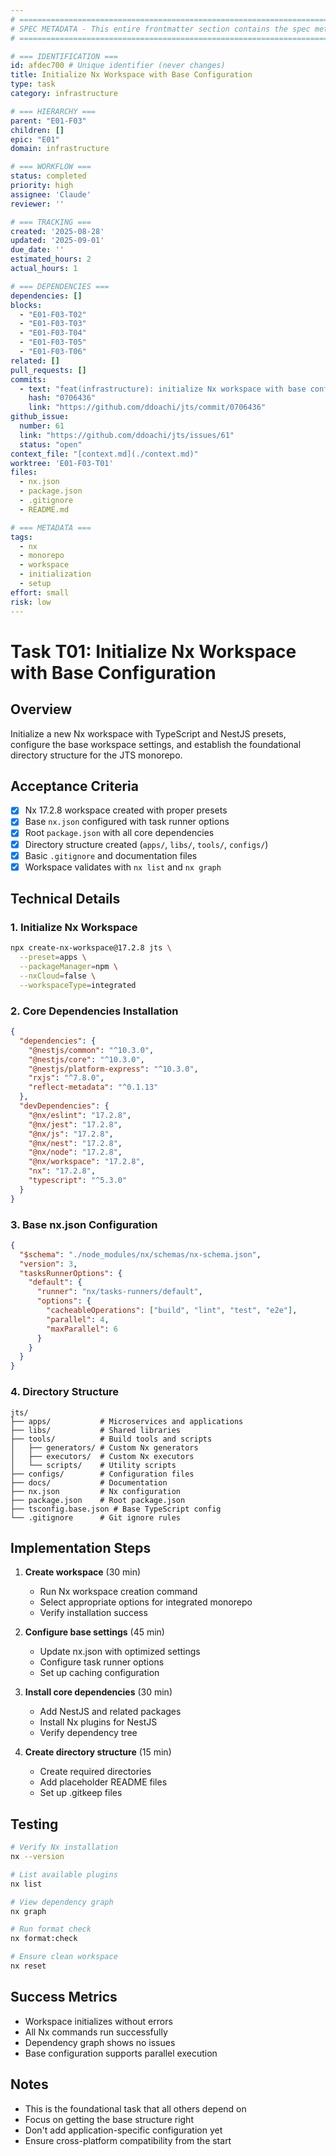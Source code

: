 ```yaml
---
# ============================================================================
# SPEC METADATA - This entire frontmatter section contains the spec metadata
# ============================================================================

# === IDENTIFICATION ===
id: afdec700 # Unique identifier (never changes)
title: Initialize Nx Workspace with Base Configuration
type: task
category: infrastructure

# === HIERARCHY ===
parent: "E01-F03"
children: []
epic: "E01"
domain: infrastructure

# === WORKFLOW ===
status: completed
priority: high
assignee: 'Claude'
reviewer: ''

# === TRACKING ===
created: '2025-08-28'
updated: '2025-09-01'
due_date: ''
estimated_hours: 2
actual_hours: 1

# === DEPENDENCIES ===
dependencies: []
blocks:
  - "E01-F03-T02"
  - "E01-F03-T03"
  - "E01-F03-T04"
  - "E01-F03-T05"
  - "E01-F03-T06"
related: []
pull_requests: []
commits: 
  - text: "feat(infrastructure): initialize Nx workspace with base configuration"
    hash: "0706436"
    link: "https://github.com/ddoachi/jts/commit/0706436"
github_issue:
  number: 61
  link: "https://github.com/ddoachi/jts/issues/61"
  status: "open"
context_file: "[context.md](./context.md)"
worktree: 'E01-F03-T01'
files:
  - nx.json
  - package.json
  - .gitignore
  - README.md

# === METADATA ===
tags:
  - nx
  - monorepo
  - workspace
  - initialization
  - setup
effort: small
risk: low
---
```


# Task T01: Initialize Nx Workspace with Base Configuration

## Overview

Initialize a new Nx workspace with TypeScript and NestJS presets, configure the base workspace settings, and establish the foundational directory structure for the JTS monorepo.

## Acceptance Criteria

- [x] Nx 17.2.8 workspace created with proper presets
- [x] Base `nx.json` configured with task runner options
- [x] Root `package.json` with all core dependencies
- [x] Directory structure created (`apps/`, `libs/`, `tools/`, `configs/`)
- [x] Basic `.gitignore` and documentation files
- [x] Workspace validates with `nx list` and `nx graph`

## Technical Details

### 1. Initialize Nx Workspace

```bash
npx create-nx-workspace@17.2.8 jts \
  --preset=apps \
  --packageManager=npm \
  --nxCloud=false \
  --workspaceType=integrated
```

### 2. Core Dependencies Installation

```json
{
  "dependencies": {
    "@nestjs/common": "^10.3.0",
    "@nestjs/core": "^10.3.0",
    "@nestjs/platform-express": "^10.3.0",
    "rxjs": "^7.8.0",
    "reflect-metadata": "^0.1.13"
  },
  "devDependencies": {
    "@nx/eslint": "17.2.8",
    "@nx/jest": "17.2.8",
    "@nx/js": "17.2.8",
    "@nx/nest": "17.2.8",
    "@nx/node": "17.2.8",
    "@nx/workspace": "17.2.8",
    "nx": "17.2.8",
    "typescript": "^5.3.0"
  }
}
```

### 3. Base nx.json Configuration

```json
{
  "$schema": "./node_modules/nx/schemas/nx-schema.json",
  "version": 3,
  "tasksRunnerOptions": {
    "default": {
      "runner": "nx/tasks-runners/default",
      "options": {
        "cacheableOperations": ["build", "lint", "test", "e2e"],
        "parallel": 4,
        "maxParallel": 6
      }
    }
  }
}
```

### 4. Directory Structure

```
jts/
├── apps/           # Microservices and applications
├── libs/           # Shared libraries
├── tools/          # Build tools and scripts
│   ├── generators/ # Custom Nx generators
│   ├── executors/  # Custom Nx executors
│   └── scripts/    # Utility scripts
├── configs/        # Configuration files
├── docs/           # Documentation
├── nx.json         # Nx configuration
├── package.json    # Root package.json
├── tsconfig.base.json # Base TypeScript config
└── .gitignore      # Git ignore rules
```

## Implementation Steps

1. **Create workspace** (30 min)
   - Run Nx workspace creation command
   - Select appropriate options for integrated monorepo
   - Verify installation success

2. **Configure base settings** (45 min)
   - Update nx.json with optimized settings
   - Configure task runner options
   - Set up caching configuration

3. **Install core dependencies** (30 min)
   - Add NestJS and related packages
   - Install Nx plugins for NestJS
   - Verify dependency tree

4. **Create directory structure** (15 min)
   - Create required directories
   - Add placeholder README files
   - Set up .gitkeep files

## Testing

```bash
# Verify Nx installation
nx --version

# List available plugins
nx list

# View dependency graph
nx graph

# Run format check
nx format:check

# Ensure clean workspace
nx reset
```

## Success Metrics

- Workspace initializes without errors
- All Nx commands run successfully
- Dependency graph shows no issues
- Base configuration supports parallel execution

## Notes

- This is the foundational task that all others depend on
- Focus on getting the base structure right
- Don't add application-specific configuration yet
- Ensure cross-platform compatibility from the start
